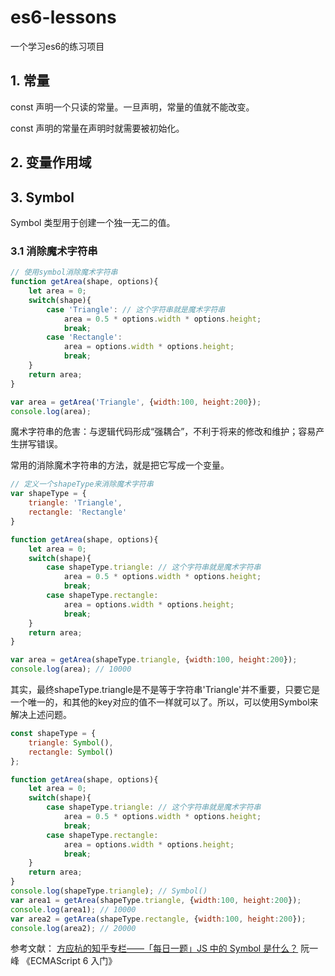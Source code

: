 # es6-lessons

一个学习es6的练习项目

## 1. 常量

const 声明一个只读的常量。一旦声明，常量的值就不能改变。

const 声明的常量在声明时就需要被初始化。

## 2. 变量作用域

## 3. Symbol

Symbol 类型用于创建一个独一无二的值。

### 3.1 消除魔术字符串
```js
// 使用symbol消除魔术字符串
function getArea(shape, options){
    let area = 0;
    switch(shape){
        case 'Triangle': // 这个字符串就是魔术字符串
            area = 0.5 * options.width * options.height;
            break;
        case 'Rectangle':
            area = options.width * options.height;
            break;
    }
    return area;
}

var area = getArea('Triangle', {width:100, height:200});
console.log(area);
```
魔术字符串的危害：与逻辑代码形成“强耦合”，不利于将来的修改和维护；容易产生拼写错误。

常用的消除魔术字符串的方法，就是把它写成一个变量。

```js
// 定义一个shapeType来消除魔术字符串
var shapeType = {
    triangle: 'Triangle',
    rectangle: 'Rectangle'
}

function getArea(shape, options){
    let area = 0;
    switch(shape){
        case shapeType.triangle: // 这个字符串就是魔术字符串
            area = 0.5 * options.width * options.height;
            break;
        case shapeType.rectangle:
            area = options.width * options.height;
            break;
    }
    return area;
}

var area = getArea(shapeType.triangle, {width:100, height:200});
console.log(area); // 10000
```

其实，最终shapeType.triangle是不是等于字符串'Triangle'并不重要，只要它是一个唯一的，和其他的key对应的值不一样就可以了。所以，可以使用Symbol来解决上述问题。

```js
const shapeType = {
    triangle: Symbol(),
    rectangle: Symbol()
};

function getArea(shape, options){
    let area = 0;
    switch(shape){
        case shapeType.triangle: // 这个字符串就是魔术字符串
            area = 0.5 * options.width * options.height;
            break;
        case shapeType.rectangle:
            area = options.width * options.height;
            break;
    }
    return area;
}
console.log(shapeType.triangle); // Symbol()
var area1 = getArea(shapeType.triangle, {width:100, height:200});
console.log(area1); // 10000
var area2 = getArea(shapeType.rectangle, {width:100, height:200});
console.log(area2); // 20000
```

参考文献：
[方应杭的知乎专栏——「每日一题」JS 中的 Symbol 是什么？](https://zhuanlan.zhihu.com/p/22652486?refer=study-fe)
阮一峰 《ECMAScript 6 入门》